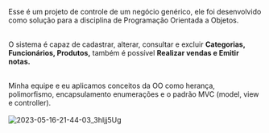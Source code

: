 Esse é um projeto de controle de um negócio genérico, ele foi desenvolvido como solução para
a disciplina de Programação Orientada a Objetos.<br><br>

O sistema é capaz de cadastrar, alterar, consultar e excluir <strong>Categorias, Funcionários,
Produtos,</strong> também é possível <strong>Realizar vendas e Emitir notas.</strong><br><br>

Minha equipe e eu aplicamos conceitos da OO como herança, polimorfismo, encapsulamento
enumerações e o padrão MVC (model, view e controller).<br><br>
![2023-05-16-21-44-03_3hIjj5Ug](https://github.com/luisfelipe-tec/Sistema-Loja/assets/67664122/5762f5dd-c330-47bf-804b-d7a72906d1d2)
